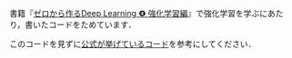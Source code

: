 書籍『[ゼロから作るDeep Learning ❹ 強化学習編](https://www.amazon.co.jp/dp/4873119758)』で強化学習を学ぶにあたり，書いたコードをためています．

このコードを見ずに[公式が挙げているコード](https://github.com/oreilly-japan/deep-learning-from-scratch-4)を参考にしてください．